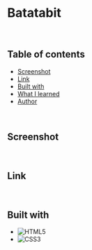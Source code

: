# Batatabit

<!-- Eco Store is a website of an ecological that helps customers find environmentally-friendly products made with artisanal techniques and materials that promote environmental conservation at affordable prices. Its goal is to facilitate customers in searching for and acquiring sustainable products to contribute to the well-being of the planet. -->


<br>

## Table of contents

- [Screenshot](#screenshot)
- [Link](#link)
- [Built with](#built-with)
- [What I learned](#what-i-learned)
- [Author](#author)

<br>

## Screenshot

<!-- ![](./assets/img/Screenshot_1.png)
![](./assets/img/Screenshot_2.png)
![](./assets/img/Screenshot_3.png) -->

<br>

## Link

<!-- - Live site URL: [Visit Eco Store](https://linen220.github.io/Eco-store-v2/) -->

<br>

## Built with

- ![HTML5](https://img.shields.io/badge/html5-%23E34F26.svg?style=for-the-badge&logo=html5&logoColor=white)   
- ![CSS3](https://img.shields.io/badge/css3-%231572B6.svg?style=for-the-badge&logo=css3&logoColor=white)   

<br>

<!-- ## What I learned

* Usage of **flex** layout's properties in css.
* Used HTML5 semantic elements for better accessability and readability.
* Used media queries for responsive design.
* Used image carousel.
* Tried to maintain clean code.

<br>

# Author

- Frontend Mentor - [@Linen220](https://www.frontendmentor.io/profile/Linen220)
- Github - Linen220

<br> -->
